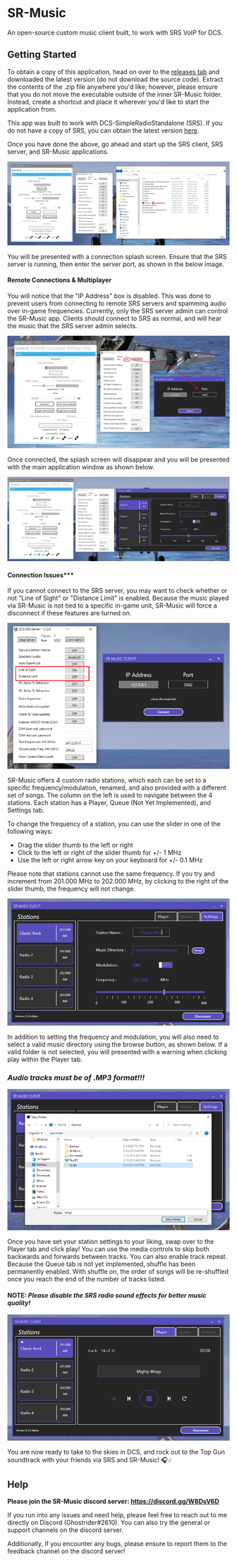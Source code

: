 # SR-Music
An open-source custom music client built, to work with SRS VoIP for DCS.

## Getting Started
To obtain a copy of this application, head on over to the [releases tab](https://github.com/AlexEvans747/SR-Music/releases) and downloaded the latest version (do not download the source code).  Extract the contents of the .zip file anywhere you'd like; however, please ensure that you do not move the executable outside of the inner SR-Music folder.  Instead, create a shortcut and place it wherever you'd like to start the application from.

This app was built to work with DCS-SimpleRadioStandalone (SRS).  If you do not have a copy of SRS, you can obtain the latest version [here](https://github.com/ciribob/DCS-SimpleRadioStandalone/releases).

Once you have done the above, go ahead and start up the SRS client, SRS server, and SR-Music applications.

![Alt text](images/Screenshot1.PNG?raw=true "Optional Title")

You will be presented with a connection splash screen.  Ensure that the SRS server is running, then enter the server port, as shown in the below image.

#### Remote Connections & Multiplayer
You will notice that the "IP Address" box is disabled.  This was done to prevent users from connecting to remote SRS servers and spamming audio over in-game frequencies.  Currently, only the SRS server admin can control the SR-Music app.  Clients should connect to SRS as normal, and will hear the music that the SRS server admin selects.

![Alt text](images/Screenshot2.PNG?raw=true "Optional Title")

Once connected, the splash screen will disappear and you will be presented with the main application window as shown below.

![Alt text](images/Screenshot3.PNG?raw=true "Optional Title")

#### Connection Issues***

If you cannot connect to the SRS server, you may want to check whether or not "Line of Sight" or "Distance Limit" is enabled.  Because the music played via SR-Music is not tied to a specific in-game unit, SR-Music will force a disconnect if these features are turned on.

![Alt text](images/Screenshot4.PNG?raw=true "Optional Title")

SR-Music offers 4 custom radio stations, which each can be set to a specific frequency/modulation, renamed, and also provided with a different set of songs.  The column on the left is used to navigate between the 4 stations.  Each station has a Player, Queue (Not Yet Implemented), and Settings tab.

To change the frequency of a station, you can use the slider in one of the following ways:

* Drag the slider thumb to the left or right
* Click to the left or right of the slider thumb for +/- 1 MHz
* Use the left or right arrow key on your keyboard for +/- 0.1 MHz

Please note that stations cannot use the same frequency.  If you try and increment from 201.000 MHz to 202.000 MHz, by clicking to the right of the slider thumb, the frequency will not change.

![Alt text](images/Screenshot6.PNG?raw=true "Optional Title")

In addition to setting the frequency and modulation, you will also need to select a valid music directory using the browse button, as shown below.  If a valid folder is not selected, you will presented with a warning when clicking play within the Player tab.

### ***Audio tracks must be of .MP3 format!!!***

![Alt text](images/Screenshot5.PNG?raw=true "Optional Title")

Once you have set your station settings to your liking, swap over to the Player tab and click play!  You can use the media controls to skip both backwards and forwards between tracks.  You can also enable track repeat.  Because the Queue tab is not yet implemented, shuffle has been permanently enabled.  With shuffle on, the order of songs will be re-shuffled once you reach the end of the number of tracks listed.

#### NOTE: ***Please disable the SRS radio sound effects for better music quality!***

![Alt text](images/Screenshot7.PNG?raw=true "Optional Title")

You are now ready to take to the skies in DCS, and rock out to the Top Gun soundtrack with your friends via SRS and SR-Music! 🎧🎶

## Help
**Please join the SR-Music discord server: https://discord.gg/W8DsV6D**

If you run into any issues and need help, please feel free to reach out to me directly on Discord (Ghostrider#2610).  You can also try the general or support channels on the discord server.

Additionally, if you encounter any bugs, please ensure to report them to the feedback channel on the discord server!
